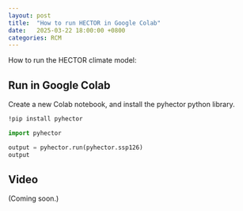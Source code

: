 ```yaml
---
layout: post
title:  "How to run HECTOR in Google Colab"
date:   2025-03-22 18:00:00 +0800
categories: RCM
---
```

How to run the HECTOR climate model:

## Run in Google Colab  

Create a new Colab notebook, and install the pyhector python library.

```bash
!pip install pyhector
```

```python
import pyhector

output = pyhector.run(pyhector.ssp126)
output
```

## Video

(Coming soon.)

